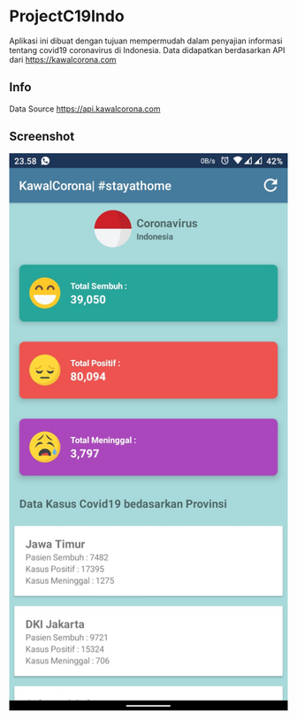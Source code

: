 # ProjectC19Indo
Aplikasi ini dibuat dengan tujuan mempermudah dalam penyajian informasi tentang covid19 coronavirus di Indonesia. Data didapatkan berdasarkan API dari https://kawalcorona.com

## Info
Data Source
https://api.kawalcorona.com

## Screenshot
![screenshot](screenshot/ScreenshotUpdate.jpg)
